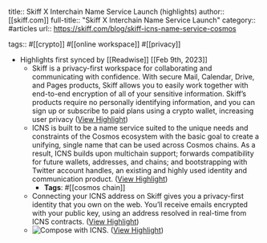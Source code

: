 title:: Skiff X Interchain Name Service Launch (highlights)
author:: [[skiff.com]]
full-title:: "Skiff X Interchain Name Service Launch"
category:: #articles
url:: https://skiff.com/blog/skiff-icns-name-service-cosmos

tags:: #[[crypto]] #[[online workspace]] #[[privacy]]

- Highlights first synced by [[Readwise]] [[Feb 9th, 2023]]
	- Skiff is a privacy-first workspace for collaborating and communicating with confidence. With secure Mail, Calendar, Drive, and Pages products, Skiff allows you to easily work together with end-to-end encryption of all of your sensitive information. Skiff’s products require no personally identifying information, and you can sign up or subscribe to paid plans using a crypto wallet, increasing user privacy ([View Highlight](https://read.readwise.io/read/01grszs5v467y62h7g3tam4q7z))
	- ICNS is built to be a name service suited to the unique needs and constraints of the Cosmos ecosystem with the basic goal to create a unifying, single name that can be used across Cosmos chains. As a result, ICNS builds upon multichain support; forwards compatibility for future wallets, addresses, and chains; and bootstrapping with Twitter account handles, an existing and highly used identity and communication product. ([View Highlight](https://read.readwise.io/read/01grt05z0k1kjwdtcs0qqjd69a))
		- **Tags**: #[[cosmos chain]]
	- Connecting your ICNS address on Skiff gives you a privacy-first identity that you own on the web. You’ll receive emails encrypted with your public key, using an address resolved in real-time from ICNS contracts. ([View Highlight](https://read.readwise.io/read/01grt07mv64eex1t92ym58j1n8))
	- ![Compose with ICNS.](https://cdn.sanity.io/images/sdd9dua4/production/e52da66199103c61e12fc67a79aef18fc0b7e575-1200x600.png?fit=max&auto=format) ([View Highlight](https://read.readwise.io/read/01grt2wnr9xwhcjg7s8tvsj18w))